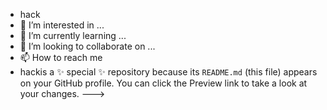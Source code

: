 - hack
- 👀 I’m interested in ...
- 🌱 I’m currently learning ...
- 💞️ I’m looking to collaborate on ...
- 📫 How to reach me
- hackis a ✨ special ✨ repository because its `README.md` (this file) appears on your GitHub profile.
You can click the Preview link to take a look at your changes.
--->
